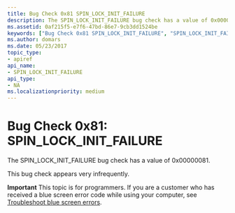 ```yaml
---
title: Bug Check 0x81 SPIN_LOCK_INIT_FAILURE
description: The SPIN_LOCK_INIT_FAILURE bug check has a value of 0x00000081.This bug check appears very infrequently.
ms.assetid: 0af215f5-e7f6-47bd-86e7-9cb3dd1524be
keywords: ["Bug Check 0x81 SPIN_LOCK_INIT_FAILURE", "SPIN_LOCK_INIT_FAILURE"]
ms.author: domars
ms.date: 05/23/2017
topic_type:
- apiref
api_name:
- SPIN_LOCK_INIT_FAILURE
api_type:
- NA
ms.localizationpriority: medium
---
```


# Bug Check 0x81: SPIN\_LOCK\_INIT\_FAILURE


The SPIN\_LOCK\_INIT\_FAILURE bug check has a value of 0x00000081.

This bug check appears very infrequently.

**Important** This topic is for programmers. If you are a customer who has received a blue screen error code while using your computer, see [Troubleshoot blue screen errors](http://windows.microsoft.com/windows-10/troubleshoot-blue-screen-errors).

 

 




